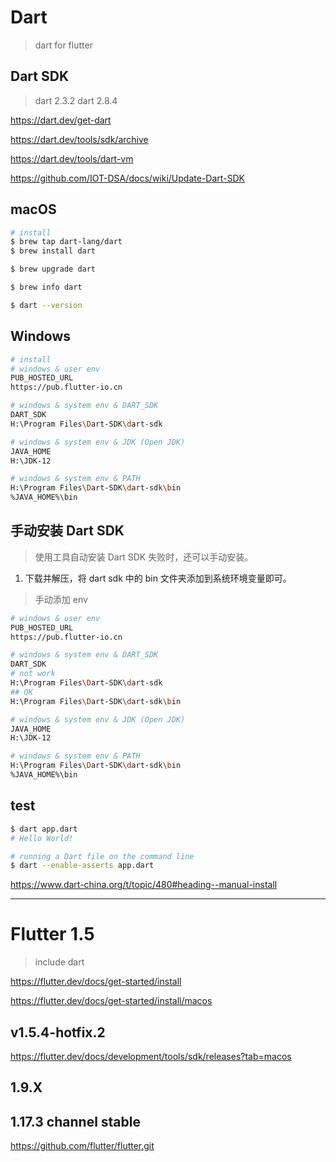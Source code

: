 # Dart

> dart for flutter

## Dart SDK

> dart 2.3.2
> dart 2.8.4

https://dart.dev/get-dart

https://dart.dev/tools/sdk/archive

https://dart.dev/tools/dart-vm

https://github.com/IOT-DSA/docs/wiki/Update-Dart-SDK

## macOS

```sh
# install
$ brew tap dart-lang/dart
$ brew install dart

$ brew upgrade dart
```

```sh
$ brew info dart

$ dart --version

```

## Windows

```sh
# install
# windows & user env
PUB_HOSTED_URL
https://pub.flutter-io.cn

# windows & system env & DART_SDK
DART_SDK
H:\Program Files\Dart-SDK\dart-sdk

# windows & system env & JDK (Open JDK)
JAVA_HOME
H:\JDK-12

# windows & system env & PATH
H:\Program Files\Dart-SDK\dart-sdk\bin
%JAVA_HOME%\bin

```

## 手动安装 Dart SDK

> 使用工具自动安装 Dart SDK 失败时，还可以手动安装。

1. 下载并解压，将 dart sdk 中的 bin 文件夹添加到系统环境变量即可。

> 手动添加 env

```sh
# windows & user env
PUB_HOSTED_URL
https://pub.flutter-io.cn

# windows & system env & DART_SDK
DART_SDK
# not work
H:\Program Files\Dart-SDK\dart-sdk
## OK
H:\Program Files\Dart-SDK\dart-sdk\bin

# windows & system env & JDK (Open JDK)
JAVA_HOME
H:\JDK-12

# windows & system env & PATH
H:\Program Files\Dart-SDK\dart-sdk\bin
%JAVA_HOME%\bin

```

## test

```sh
$ dart app.dart
# Hello World!

# running a Dart file on the command line
$ dart --enable-asserts app.dart
```

https://www.dart-china.org/t/topic/480#heading--manual-install


***

# Flutter 1.5

> include dart

https://flutter.dev/docs/get-started/install

https://flutter.dev/docs/get-started/install/macos

## v1.5.4-hotfix.2

https://flutter.dev/docs/development/tools/sdk/releases?tab=macos


## 1.9.X


## 1.17.3 channel stable

https://github.com/flutter/flutter.git
